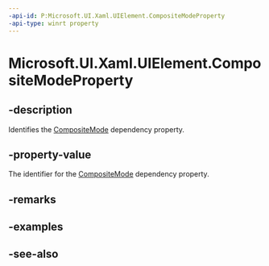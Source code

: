 ```yaml
---
-api-id: P:Microsoft.UI.Xaml.UIElement.CompositeModeProperty
-api-type: winrt property
---
```


<!-- Property syntax
public Microsoft.UI.Xaml.DependencyProperty CompositeModeProperty { get; }
-->

# Microsoft.UI.Xaml.UIElement.CompositeModeProperty

## -description

Identifies the [CompositeMode](uielement_compositemode.md) dependency property.

## -property-value

The identifier for the [CompositeMode](uielement_compositemode.md) dependency property.

## -remarks

## -examples

## -see-also
